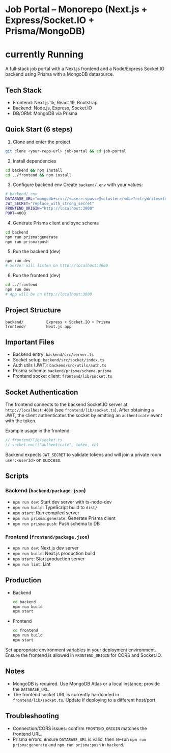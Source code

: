 # Job Portal – Monorepo (Next.js + Express/Socket.IO + Prisma/MongoDB)
# currently Running
A full‑stack job portal with a Next.js frontend and a Node/Express Socket.IO backend using Prisma with a MongoDB datasource.

## Tech Stack
- Frontend: Next.js 15, React 19, Bootstrap
- Backend: Node.js, Express, Socket.IO
- DB/ORM: MongoDB via Prisma

## Quick Start (6 steps)
1) Clone and enter the project
```bash
git clone <your-repo-url> job-portal && cd job-portal
```

2) Install dependencies
```bash
cd backend && npm install
cd ../frontend && npm install
```

3) Configure backend env
Create `backend/.env` with your values:
```bash
# backend/.env
DATABASE_URL="mongodb+srv://<user>:<pass>@<cluster>/<db>?retryWrites=true&w=majority"
JWT_SECRET="replace_with_strong_secret"
FRONTEND_ORIGIN="http://localhost:3000"
PORT=4000
```

4) Generate Prisma client and sync schema
```bash
cd backend
npm run prisma:generate
npm run prisma:push
```

5) Run the backend (dev)
```bash
npm run dev
# Server will listen on http://localhost:4000
```

6) Run the frontend (dev)
```bash
cd ../frontend
npm run dev
# App will be on http://localhost:3000
```

## Project Structure
```
backend/          Express + Socket.IO + Prisma
frontend/         Next.js app
```

## Important Files
- Backend entry: `backend/src/server.ts`
- Socket setup: `backend/src/socket/index.ts`
- Auth utils (JWT): `backend/src/utils/auth.ts`
- Prisma schema: `backend/prisma/schema.prisma`
- Frontend socket client: `frontend/lib/socket.ts`

## Socket Authentication
The frontend connects to the backend Socket.IO server at `http://localhost:4000` (see `frontend/lib/socket.ts`). After obtaining a JWT, the client authenticates the socket by emitting an `authenticate` event with the token.

Example usage in the frontend:
```ts
// frontend/lib/socket.ts
// socket.emit("authenticate", token, cb)
```

Backend expects `JWT_SECRET` to validate tokens and will join a private room `user:<userId>` on success.

## Scripts
### Backend (`backend/package.json`)
- `npm run dev`: Start dev server with ts-node-dev
- `npm run build`: TypeScript build to `dist/`
- `npm start`: Run compiled server
- `npm run prisma:generate`: Generate Prisma client
- `npm run prisma:push`: Push schema to DB

### Frontend (`frontend/package.json`)
- `npm run dev`: Next.js dev server
- `npm run build`: Next.js production build
- `npm start`: Start production server
- `npm run lint`: Lint

## Production
- Backend
  ```bash
  cd backend
  npm run build
  npm start
  ```
- Frontend
  ```bash
  cd frontend
  npm run build
  npm start
  ```

Set appropriate environment variables in your deployment environment. Ensure the frontend is allowed in `FRONTEND_ORIGIN` for CORS and Socket.IO.

## Notes
- MongoDB is required. Use MongoDB Atlas or a local instance; provide the `DATABASE_URL`.
- The frontend socket URL is currently hardcoded in `frontend/lib/socket.ts`. Update if deploying to a different host/port.

## Troubleshooting
- Connection/CORS issues: confirm `FRONTEND_ORIGIN` matches the frontend URL.
- Prisma errors: ensure `DATABASE_URL` is valid, then re-run `npm run prisma:generate` and `npm run prisma:push` in `backend`.

